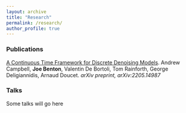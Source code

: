 ```yaml
---
layout: archive
title: "Research"
permalink: /research/
author_profile: true
---
```


<!-- {% if author.googlescholar %}
  You can also find my articles on <u><a href="{{author.googlescholar}}">my Google Scholar profile</a>.</u>
{% endif %}

{% include base_path %}

{% for post in site.publications reversed %}
  {% include archive-single.html %}
{% endfor %} -->

### Publications

[A Continuous Time Framework for Discrete Denoising Models](https://arxiv.org/abs/2205.14987). Andrew Campbell, **Joe Benton**, Valentin De Bortoli, Tom Rainforth, George Deligiannidis, Arnaud Doucet. _arXiv preprint, arXiv:2205.14987_


### Talks

Some talks will go here
